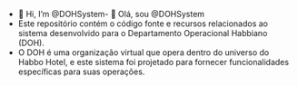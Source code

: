 - 👋 Hi, I’m @DOHSystem- 👋 Olá, sou @DOHSystem
- Este repositório contém o código fonte e recursos relacionados ao sistema desenvolvido para o Departamento Operacional Habbiano (DOH).
- O DOH é uma organização virtual que opera dentro do universo do Habbo Hotel, e este sistema foi projetado para fornecer funcionalidades específicas para suas operações.
